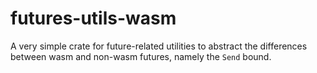 # futures-utils-wasm

A very simple crate for future-related utilities to abstract the differences between wasm and
non-wasm futures, namely the `Send` bound.
